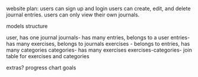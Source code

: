 website plan:
users can sign up and login
users can create, edit, and delete journal entries.
users can only view their own journals.


models structure

user, has one journal
journals- has many entries, belongs to a user
entries- has many exercises, belongs to journals
exercises - belongs to entries, has many categories
categories- has many exercises
exercises-categories- join table for exercises and categories

extras?
progress chart
goals
